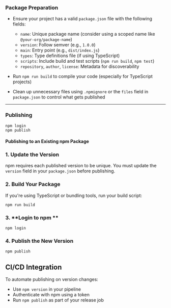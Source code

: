 ### Package Preparation

- Ensure your project has a valid `package.json` file with the following fields:
    
    - `name`: Unique package name (consider using a scoped name like `@your-org/package-name`)
    - `version`: Follow semver (e.g., `1.0.0`)
    - `main`: Entry point (e.g., `dist/index.js`)
    - `types`: Type definitions file (if using TypeScript)
    - `scripts`: Include build and test scripts (`npm run build`, `npm test`)
    - `repository`, `author`, `license`: Metadata for discoverability
- Run `npm run build` to compile your code (especially for TypeScript projects)
    
- Clean up unnecessary files using `.npmignore` or the `files` field in `package.json` to control what gets published

---

### Publishing 
```shell 
npm login 
npm publish 
```

#### Publishing to an Existing npm Package
### 1. **Update the Version**

npm requires each published version to be unique. You must update the `version` field in your `package.json` before publishing.

### 2. **Build Your Package**

If you're using TypeScript or bundling tools, run your build script:

```shell 
npm run build
```

### 3. **Login to npm **

```shell 
npm login 
```

### 4. **Publish the New Version**
```shell 
npm publish
```


## CI/CD Integration

To automate publishing on version changes:

- Use `npm version` in your pipeline
- Authenticate with npm using a token
- Run `npm publish` as part of your release job